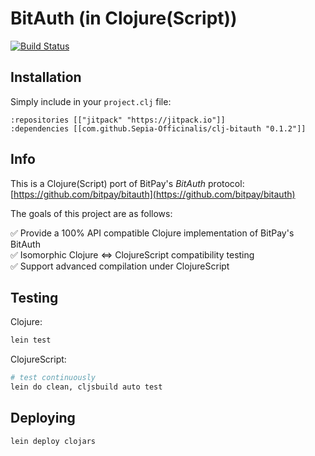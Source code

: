 # BitAuth (in Clojure(Script))

[![Build Status](https://travis-ci.org/Sepia-Officinalis/clj-bitauth.svg)](https://travis-ci.org/Sepia-Officinalis/clj-bitauth)

## Installation

Simply include in your `project.clj` file:

```
:repositories [["jitpack" "https://jitpack.io"]]
:dependencies [[com.github.Sepia-Officinalis/clj-bitauth "0.1.2"]]
```

## Info

This is a Clojure(Script) port of BitPay's *BitAuth* protocol: [https://github.com/bitpay/bitauth](https://github.com/bitpay/bitauth)

The goals of this project are as follows:

✅ Provide a 100% API compatible Clojure implementation of BitPay's BitAuth <br/>
✅ Isomorphic Clojure ⇔ ClojureScript compatibility testing <br/>
✅ Support advanced compilation under ClojureScript

## Testing

Clojure:

```bash
lein test
```

ClojureScript:

```bash
# test continuously
lein do clean, cljsbuild auto test
```

## Deploying

```bash
lein deploy clojars
```
